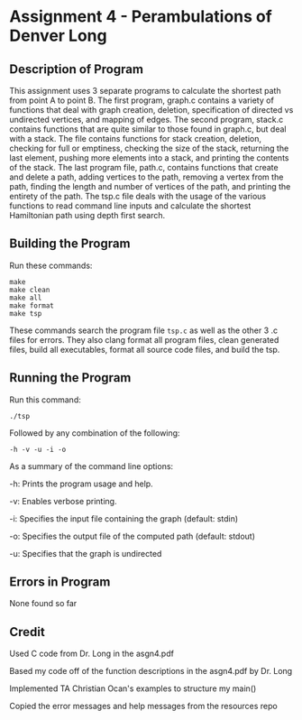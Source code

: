 # Assignment 4 - Perambulations of Denver Long

## Description of Program

This assignment uses 3 separate programs to calculate the shortest path from point A to point B. The first program, graph.c contains a variety of functions that deal with graph creation, deletion, specification of directed vs undirected vertices, and mapping of edges. The second program, stack.c contains functions that are quite similar to those found in graph.c, but deal with a stack. The file contains functions for stack creation, deletion, checking for full or emptiness, checking the size of the stack, returning the last element, pushing more elements into a stack, and printing the contents of the stack. The last program file, path.c, contains functions that create and delete a path, adding vertices to the path, removing a vertex from the path, finding the length and number of vertices of the path, and printing the entirety of the path. The tsp.c file deals with the usage of the various functions to read command line inputs and calculate the shortest Hamiltonian path using depth first search. 

## Building the Program

Run these commands:

```
make
make clean
make all
make format
make tsp
```

These commands search the program file `tsp.c` as well as the other 3 .c files for errors. They also clang format all program files, clean generated files, build all executables, format all source code files, and build the tsp.

## Running the Program

Run this command:

```
./tsp
```

Followed by any combination of the following:

```
-h -v -u -i -o
```

As a summary of the command line options:

-h: Prints the program usage and help.

-v: Enables verbose printing.

-i: Specifies the input file containing the graph (default: stdin)

-o: Specifies the output file of the computed path (default: stdout)

-u: Specifies that the graph is undirected

## Errors in Program

None found so far

## Credit

Used C code from Dr. Long in the asgn4.pdf

Based my code off of the function descriptions in the asgn4.pdf by Dr. Long

Implemented TA Christian Ocan's examples to structure my main()

Copied the error messages and help messages from the resources repo
